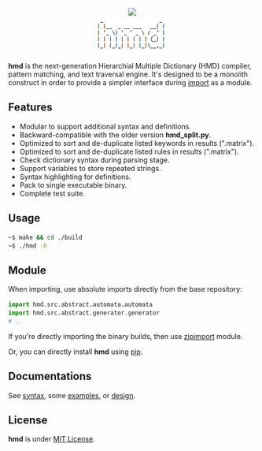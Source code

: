 <p align="center">
  <a href="https://travis-ci.org/initbar/hmd">
    <img src="https://travis-ci.org/initbar/hmd.svg?branch=master">
  </a>
  <br>
  <img src="./docs/images/logo.png">
</p>

**hmd** is the next-generation Hierarchial Multiple Dictionary (HMD) compiler, pattern matching, and text traversal engine. It's designed to be a monolith construct in order to provide a simpler interface during [import](https://docs.python.org/3/reference/import.html) as a module.

## Features

- Modular to support additional syntax and definitions.
- Backward-compatible with the older version **hmd_split.py**.
- Optimized to sort and de-duplicate listed keywords in results (".matrix").
- Optimized to sort and de-duplicate listed rules in results (".matrix").
- Check dictionary syntax during parsing stage.
- Support variables to store repeated strings.
- Syntax highlighting for definitions.
- Pack to single executable binary.
- Complete test suite.

## Usage

```bash
~$ make && cd ./build
~$ ./hmd -h
```

## Module

When importing, use absolute imports directly from the base repository:

```python
import hmd.src.abstract.automata.automata
import hmd.src.abstract.generator.generator
# ..
```

If you're directly importing the binary builds, then use [zipimport](https://docs.python.org/2/library/zipimport.html) module.

Or, you can directly install **hmd** using [pip](https://pypi.org).

## Documentations

See [syntax](./docs/SYNTAX.md), some [examples](./docs/EXAMPLE.md), or [design](./docs/DESIGN.md).

## License

**hmd** is under [MIT License](./LICENSE.md).
